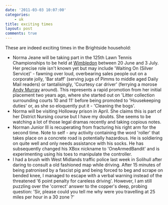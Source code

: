 ```yaml
---
date: '2011-03-03 10:07:00'
categories:
    - uk
title: exciting times
layout: post
comments: true
---
```

These are indeed exciting times in the Brightside household:

* Norma Jeane will be taking part in the 125th Lawn Tennis
  Championships to be held at
  [Wimbledon](http://www.nbrightside.com/blog/2008/07/06/wimbledon-match-report/)
  between 20 June and 3 July. Her precise role isn't known yet but may
  include 'Waiting On (Silver Service)' - fawning over loud,
  overbearing sales people out on a corporate jolly, 'Bar staff'
  (serving jugs of Pimms to middle aged Daily Mail readers) or
  tantalisingly, 'Courtesy car driver' (ferrying a morose
  [Andy Murray](http://www.nbrightside.com/blog/2009/09/09/inside-the-mind-of-andy-murray/)
  around). This represents a rapid promotion from her initial
  placement two years ago, where she started out on 'Litter collection
  surrounding courts 10 and 11' before being promoted to 'Housekeeping
  duties' or, as she so eloquently put it - 'Cleaning the bogs'.
* Norma will be visiting Holloway prison in April. She claims this is
  part of her District Nursing course but I have my doubts. She seems
  to be watching a lot of those legal dramas recently and taking
  copious notes.
* Norman Junior III is recuperating from fracturing his right arm for
  the second time. Note to self - any activity containing the word
  'roller' that takes place on a concrete road is potentially
  hazardous. He is soldiering on quite well and only needs assistance
  with his socks. He has subsequently changed his XBox nickname to
  'OneArmedBandit' and is experimenting using his toes to manipulate
  the controller.
* I had a brush with West Midlands traffic police last week in
  Solihull after daring to consult a old fashioned map while
  driving. After 15 minutes of being patronised by a fascist pig and
  being forced to beg and scrape on bended knee, I managed to escape
  with a verbal warning instead of the threatened '6 point penalty for
  careless driving'. However, I am still puzzling over the 'correct'
  answer to the copper's deep, probing question: 'Sir, please could
  you tell me why were you travelling at 25 miles per hour in a 30
  zone ?'
